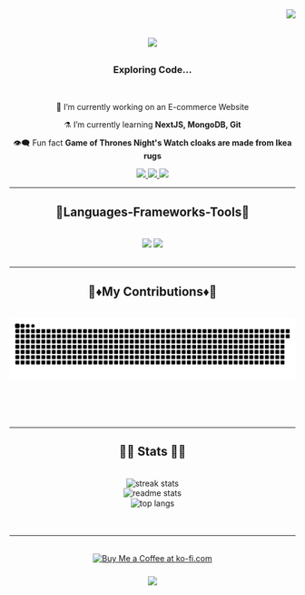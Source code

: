 <img align="right" src="https://visitor-badge.laobi.icu/badge?page_id=blackST4Rez.blackST4Rez" />

<h1 align="center">
    <img src="https://readme-typing-svg.herokuapp.com/?font=Righteous&size=35&center=true&vCenter=true&width=500&height=70&duration=4000&lines=Hi+There!+🎃;+I'm+Raka+Maharjan!;" />
</h1>

<h3 align="center">Exploring Code...</h3>

<br/>

<div align="center">
 
 🔭 I’m currently working on an E-commerce Website
 
 ⚗️ I’m currently learning **NextJS, MongoDB, Git**

 👁️‍🗨️ Fun fact **Game of Thrones Night's Watch cloaks are made from Ikea rugs**

 </div>
 
<div align="center"> 
  <a href="mailto:maharjanraka2015.@gmail.com">
    <img src="https://img.shields.io/badge/Gmail-333333?style=for-the-badge&logo=gmail&logoColor=red" />
  </a>
  <a href="https://www.linkedin.com/in/raka-maharjan-865a04226/" target="_blank">
    <img src="https://img.shields.io/badge/LinkedIn-0077B5?style=for-the-badge&logo=linkedin&logoColor=white" target="_blank" />
  </a>
  <a href="https://Raka Maharjan.github.io" target="_blank">
     <img src="https://img.shields.io/badge/Portfolio-FF5722?style=for-the-badge&logo=todoist&logoColor=white" target="_blank" /> <!-- sqlite, safari, google-chrome are other good icon options -->
  </a>
</div>

 <hr/>
 
<h2 align="center">🎯Languages-Frameworks-Tools🎯</h2>
<br/>
<div align="center">
    <img src="https://skillicons.dev/icons?i=react,bootstrap,html,css,vscode,github,figma,tailwind,git" />
    <img src="https://skillicons.dev/icons?i=nodejs,javascript,typescript,express,mongodb,c,java,nextjs,mysql" /><br>
</div>

<br/>
<hr/>

<div align="center">
  <h2>🔹♦️My Contributions♦️🔹</h2>
  <br>
  <img alt="snake eating my contributions" src="https://github.com/blackST4Rez/blackST4Rez/blob/output/github-snake-dark.svg" />
  
  <br/><br/><br/>
</div>

<hr/>

<h2 align="center">🔹🔷 Stats 🔷🔹</h2>
<br>
<div align=center>
    <div>
  <img width=390 src="https://github-readme-streak-stats.herokuapp.com/?user=blackST4Rez&theme=tokyonight&hide_border=true" alt="streak stats"/>
    </div>
    <div>
  <img width=390 src="https://github-readme-stats.vercel.app/api?username=blackST4Rez&theme=tokyonight&show_icons=true&hide_border=true&count_private=true" alt="readme stats" />
    </div>
  <div>
  <img width=390 align="center" src="https://github-readme-stats.vercel.app/api/top-langs/?username=blackST4Rez&theme=tokyonight&show_icons=true&hide_border=true&layout=compact" alt="top langs" />
  </div>
<br/><br/>
</div>

<hr/>

<br/>

<div align="center">
<a href='buymeacoffee.com/rakamaharjan' target='_blank'><img height='64' style='border:0px;height:64px;' src='https://storage.ko-fi.com/cdn/kofi1.png?v=3' border='0' alt='Buy Me a Coffee at ko-fi.com' /></a>
</div>

<h3 align="center">
  <a href="https://git.io/typing-svg">
    <img src="https://readme-typing-svg.herokuapp.com/?font=Righteous&size=25&center=true&vCenter=true&width=500&height=70&duration=4000&lines=Thanks+for+visiting+🛸;+Shoot+me+a+message+on+LinkedIn+💬;+I'm+always+down+to+collab+🧩">
  </a>
</h3>
